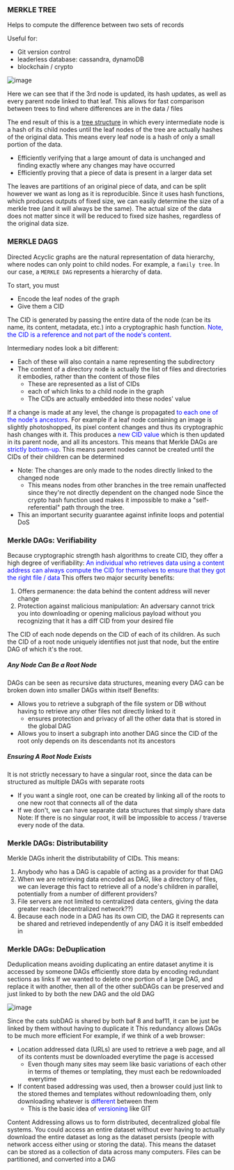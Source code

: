 
### MERKLE TREE

Helps to compute the difference between two sets of records

Useful for:
- Git version control
- leaderless database: cassandra, dynamoDB
- blockchain / crypto

![image](https://github.com/nicosanc/nicosanc.github.io/assets/112728501/ef8af780-34f8-4179-a83c-81b7c9151cd5)

Here we can see that if the 3rd node is updated, its hash updates, as well as every parent node linked to that leaf. This allows for fast comparison between trees to find where differences are in the data / files

The end result of this is a [tree structure](https://www.geeksforgeeks.org/introduction-to-tree-data-structure/) in which every intermediate node is a hash of its child nodes until the leaf nodes of the tree are actually hashes of the original data. This means every leaf node is a hash of only a small portion of the data.

- Efficiently verifying that a large amount of data is unchanged and finding exactly where any changes may have occurred
- Efficiently proving that a piece of data is present in a larger data set

The leaves are partitions of an original piece of data, and can be split however we want as long as it is reproducible.
Since it uses hash functions, which produces outputs of fixed size, we can easily determine the size of a merkle tree (and it will always be the same). The actual size of the data does not matter since it will be reduced to
fixed size hashes, regardless of the original data size.
### MERKLE DAGS

Directed Acyclic graphs are the natural representation of data hierarchy, where nodes can only point to child nodes. For example,
a `family tree`. In our case, a `MERKLE DAG` represents a hierarchy of data.

To start, you must 
- Encode the leaf nodes of the graph
- Give them a CID

The CID is generated by passing the entire data of the node (can be its name, its content, metadata, etc.) into a cryptographic hash function. <font color ="blue">Note, the CID is a reference and not part of the node's content.</font>

Intermediary nodes look a bit different:
- Each of these will also contain a name representing the subdirectory
- The content of a directory node is actually the list of files and directories it embodies, rather than the content of those files
	- These are represented as a list of CIDs
	- each of which links to a child node in the graph
	- The CIDs are actually embedded into these nodes' value

If a change is made at any level, the change is propagated <font color="blue">to each one of the node's ancestors</font>. For example if a leaf node containing an image is slightly photoshopped, its pixel content changes and thus its cryptographic hash changes with it. This produces a <font color="blue">new CID value</font> which is then updated in its parent node, and all its ancestors. This means that Merkle DAGs are <font color="blue">strictly bottom-up</font>. This means parent nodes cannot be created until the CIDs of their children can be determined
- Note: The changes are only made to the nodes directly linked to the changed node
	- This means nodes from other branches in the tree remain unaffected since they're not directly dependent on the changed node
Since the crypto hash function used makes it impossible to make a "self-referential" path through the tree. 
- This an important security guarantee against infinite loops and potential DoS

### Merkle DAGs: Verifiability
Because cryptographic strength hash algorithms to create CID, they offer a high degree of verifiability: <font color="blue">An individual who retrieves data using a content address can always compute the CID for themselves to ensure that they got the right file / data</font> 
This offers two major security benefits:
1. Offers permanence: the data behind the content address will never change
2. Protection against malicious manipulation: An adversary cannot trick you into downloading or opening malicious payload without you recognizing that it has a diff CID from your desired file

The CID of each node depends on the CID of each of its children. As such the CID of a root node uniquely identifies not just that node, but the entire DAG of which it's the root. 

##### Any Node Can Be a Root Node
DAGs can be seen as recursive data structures, meaning every DAG can be broken down into smaller DAGs within itself
Benefits:
- Allows you to retrieve a subgraph of the file system or DB without having to retrieve any other files not directly linked to it
	- ensures protection and privacy of all the other data that is stored in the global DAG
- Allows you to insert a subgraph into another DAG since the CID of the root only depends on its descendants not its ancestors
##### Ensuring A Root Node Exists
It is not strictly necessary to have a singular root, since the data can be structured as multiple DAGs with separate roots
- If you want a single root, one can be created by linking all of the roots to one new root that connects all of the data
- If we don't, we can have separate data structures that simply share data 
Note: If there is no singular root, it will be impossible to access / traverse every node of the data.

### Merkle DAGs: Distributability
Merkle DAGs inherit the distributability of CIDs. This means:
1. Anybody who has a DAG is capable of acting as a provider for that DAG
2. When we are retrieving data encoded as DAG, like a directory of files, we can leverage this fact to retrieve all of a node's children in parallel, potentially from a number of different providers?
3. File servers are not limited to centralized data centers, giving the data greater reach (decentralized network??)
4. Because each node in a DAG has its own CID, the DAG it represents can be shared and retrieved independently of any DAG it is itself embedded in
### Merkle DAGs: DeDuplication
Deduplication means avoiding duplicating an entire dataset anytime it is accessed by someone
DAGs efficiently store data by encoding redundant sections as links
If we wanted to delete one portion of a large DAG, and replace it with another, then all of the other subDAGs can be preserved and just linked to by both the new DAG and the old DAG

![image](https://github.com/nicosanc/nicosanc.github.io/assets/112728501/2d8d85f7-46c1-4d53-8424-b78f6bd001f6)

Since the cats subDAG is shared by both baf 8 and baf11, it can be just be linked by them without having to duplicate it
This redundancy allows DAGs to be much more efficient
For example, if we think of a web browser:
- Location addressed data (URLs) are used to retrieve a web page, and all of its contents must be downloaded everytime the page is accessed
	- Even though many sites may seem like basic variations of each other in terms of themes or templating, they must each be redownloaded everytime
- If content based addressing was used, then a browser could just link to the stored themes and templates without redownloading them, only downloading whatever is <font color="blue">different</font> between them
	- This is the basic idea of <font color="blue">versioning</font> like GIT

Content Addressing allows us to form distributed, decentralized global file systems. You could access an entire dataset without ever having to actually download the entire dataset as long as the dataset persists (people with network access either using or storing the data). This means the dataset can be stored as a collection of data across many computers. Files can be partitioned, and converted into a DAG


